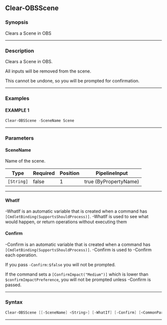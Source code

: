 Clear-OBSScene
--------------
### Synopsis
Clears a Scene in OBS

---
### Description

Clears a Scene in OBS.

All inputs will be removed from the scene.

This cannot be undone, so you will be prompted for confirmation.

---
### Examples
#### EXAMPLE 1
```PowerShell
Clear-OBSScene -SceneName Scene
```

---
### Parameters
#### **SceneName**

Name of the scene.






|Type      |Required|Position|PipelineInput        |
|----------|--------|--------|---------------------|
|`[String]`|false   |1       |true (ByPropertyName)|



---
#### **WhatIf**
-WhatIf is an automatic variable that is created when a command has ```[CmdletBinding(SupportsShouldProcess)]```.
-WhatIf is used to see what would happen, or return operations without executing them
#### **Confirm**
-Confirm is an automatic variable that is created when a command has ```[CmdletBinding(SupportsShouldProcess)]```.
-Confirm is used to -Confirm each operation.
    
If you pass ```-Confirm:$false``` you will not be prompted.
    
    
If the command sets a ```[ConfirmImpact("Medium")]``` which is lower than ```$confirmImpactPreference```, you will not be prompted unless -Confirm is passed.

---
### Syntax
```PowerShell
Clear-OBSScene [[-SceneName] <String>] [-WhatIf] [-Confirm] [<CommonParameters>]
```
---
